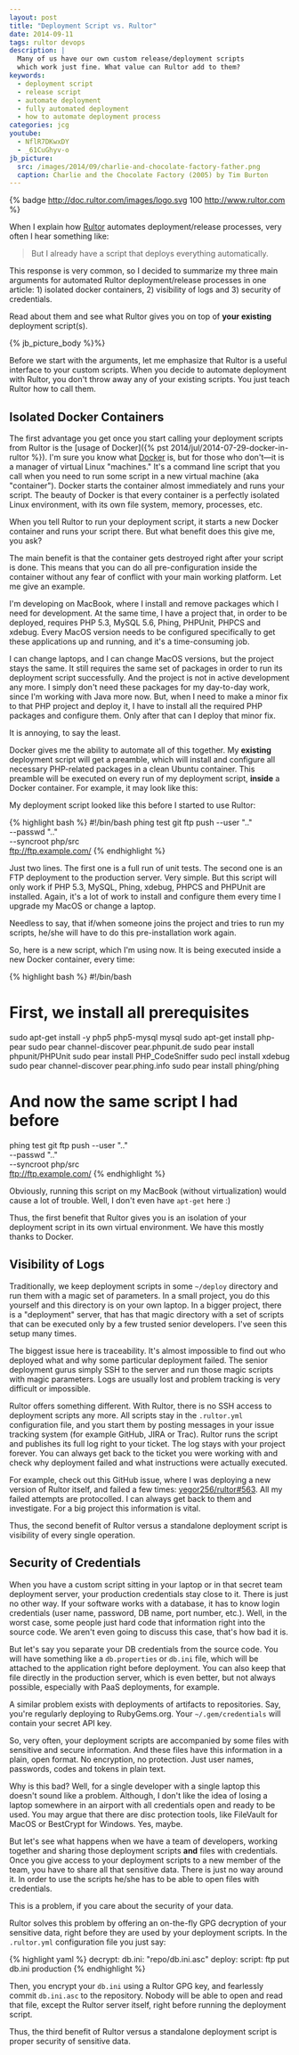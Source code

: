 ```yaml
---
layout: post
title: "Deployment Script vs. Rultor"
date: 2014-09-11
tags: rultor devops
description: |
  Many of us have our own custom release/deployment scripts
  which work just fine. What value can Rultor add to them?
keywords:
  - deployment script
  - release script
  - automate deployment
  - fully automated deployment
  - how to automate deployment process
categories: jcg
youtube:
  - NflR7DKwxDY
  - _61CuGhyv-o
jb_picture:
  src: /images/2014/09/charlie-and-chocolate-factory-father.png
  caption: Charlie and the Chocolate Factory (2005) by Tim Burton
---
```


{% badge http://doc.rultor.com/images/logo.svg 100 http://www.rultor.com %}

When I explain how [Rultor](http://www.rultor.com) automates deployment/release processes,
very often I hear something like:

> But I already have a script that deploys everything automatically.

This response is very common, so I decided to summarize my three main arguments for
automated Rultor deployment/release processes in one article: 1) isolated docker containers,
2) visibility of logs and 3) security of credentials.

Read about them and see what Rultor gives you on top of **your existing**
deployment script(s).

<!--more-->

{% jb_picture_body %}%}

Before we start with the arguments, let me emphasize that Rultor
is a useful interface to your custom scripts. When you decide
to automate deployment with Rultor, you don't throw away any of your
existing scripts. You just teach Rultor how to call them.

## Isolated Docker Containers

The first advantage you get once you start calling your deployment
scripts from Rultor is the [usage of Docker]({% pst 2014/jul/2014-07-29-docker-in-rultor %}).
I'm sure you know what [Docker](http://www.docker.io) is, but for those who don't&mdash;it is a
manager of virtual Linux "machines." It's a command line script
that you call when you need to run some script in a new virtual machine (aka "container").
Docker starts the container almost immediately and runs your script. The beauty
of Docker is that every container is a perfectly isolated Linux environment, with its
own file system, memory, processes, etc.

When you tell Rultor to run your deployment script, it starts a new Docker
container and runs your script there. But what benefit does this give me, you ask?

The main benefit is that the container gets destroyed right after your script
is done. This means that you can do all pre-configuration inside the
container without any fear of conflict with your main working
platform. Let me give an example.

I'm developing on MacBook, where I install and remove packages which I need for development.
At the same time, I have a project that, in order to be deployed, requires PHP 5.3, MySQL 5.6, Phing,
PHPUnit, PHPCS and xdebug. Every MacOS version needs to be configured specifically
to get these applications up and running, and it's a time-consuming job.

I can change laptops, and I can change MacOS versions, but the project stays the same. It
still requires the same set of packages in order to run its deployment script
successfully. And the project is not in active development any more. I simply
don't need these packages for my day-to-day work, since I'm working with Java more now.
But, when I need to make a minor fix to that PHP project and deploy it,
I have to install all the required PHP packages and configure them.
Only after that can I deploy that minor fix.

It is annoying, to say the least.

Docker gives me the ability to automate all of this together. My **existing** deployment
script will get a preamble, which will install and configure all necessary
PHP-related packages in a clean Ubuntu container. This preamble will be executed
on every run of my deployment script, **inside** a Docker container. For example,
it may look like this:

My deployment script looked like this before I started to use Rultor:

{% highlight bash %}
#!/bin/bash
phing test
git ftp push --user ".." \
  --passwd ".." \
  --syncroot php/src \
  ftp://ftp.example.com/
{% endhighlight %}

Just two lines. The first one is a full run of unit tests. The second one
is an FTP deployment to the production server. Very simple. But this script
will only work if PHP 5.3, MySQL, Phing, xdebug, PHPCS and PHPUnit are installed.
Again, it's a lot of work to install and configure them every time I upgrade
my MacOS or change a laptop.

Needless to say, that if/when someone joins the project and
tries to run my scripts, he/she will have to do this pre-installation
work again.

So, here is a new script, which I'm using now.
It is being executed inside a new Docker container, every time:

{% highlight bash %}
#!/bin/bash
# First, we install all prerequisites
sudo apt-get install -y php5 php5-mysql mysql
sudo apt-get install php-pear
sudo pear channel-discover pear.phpunit.de
sudo pear install phpunit/PHPUnit
sudo pear install PHP_CodeSniffer
sudo pecl install xdebug
sudo pear channel-discover pear.phing.info
sudo pear install phing/phing
# And now the same script I had before
phing test
git ftp push --user ".." \
  --passwd ".." \
  --syncroot php/src \
  ftp://ftp.example.com/
{% endhighlight %}

Obviously, running this script on my MacBook (without virtualization) would
cause a lot of trouble. Well, I don't even have `apt-get` here :)

Thus, the first benefit that Rultor gives you is an isolation
of your deployment script in its own virtual environment. We have this
mostly thanks to Docker.

## Visibility of Logs

Traditionally, we keep deployment scripts in some `~/deploy` directory
and run them with a magic set of parameters. In a small project, you
do this yourself and this directory is on your own laptop. In a bigger
project, there is a "deployment" server, that has that magic directory
with a set of scripts that can be executed only by a few trusted
senior developers. I've seen this setup many times.

The biggest issue here is traceability. It's almost impossible to find
out who deployed what and why some particular deployment failed. The senior
deployment gurus simply SSH to the server and run those magic scripts
with magic parameters. Logs are usually lost and problem tracking
is very difficult or impossible.

Rultor offers something different. With Rultor, there is no SSH access
to deployment scripts any more. All scripts stay in the `.rultor.yml` configuration
file, and you start them by posting messages in your issue tracking system
(for example GitHub, JIRA or Trac). Rultor runs the script and publishes
its full log right to your ticket. The log stays with your project forever.
You can always get back to the ticket you were working with and check
why deployment failed and what instructions were actually executed.

For example, check out this GitHub issue, where I was deploying a new
version of Rultor itself, and failed a few times:
[yegor256/rultor#563](https://github.com/yegor256/rultor/issues/563). All
my failed attempts are protocolled. I can always get back to them and
investigate. For a big project this information is vital.

Thus, the second benefit of Rultor versus a standalone deployment
script is visibility of every single operation.

## Security of Credentials

When you have a custom script sitting in your laptop or in that
secret team deployment server, your production credentials stay
close to it. There is just no other way. If your software works with
a database, it has to know login credentials (user name, password, DB name,
port number, etc.). Well, in the worst case, some people just hard
code that information right into the source code.
We aren't even going to discuss this case, that's how bad it is.

But let's say you separate your DB credentials from the source code. You will
have something like a `db.properties` or `db.ini` file, which will be attached
to the application right before deployment. You can also keep that file
directly in the production server, which is even better, but not always
possible, especially with PaaS deployments, for example.

A similar problem exists with deployments of artifacts to repositories. Say,
you're regularly deploying to RubyGems.org. Your `~/.gem/credentials` will
contain your secret API key.

So, very often, your deployment scripts are accompanied by some files
with sensitive and secure information. And these files have this information
in a plain, open format. No encryption, no protection. Just user names, passwords,
codes and tokens in plain text.

Why is this bad? Well, for a single developer with a single laptop this doesn't
sound like a problem. Although, I don't like the idea of losing a laptop somewhere
in an airport with all credentials open and ready to be used. You may
argue that there are disc protection tools, like FileVault for MacOS or
BestCrypt for Windows. Yes, maybe.

But let's see what happens when we have a team of developers, working together
and sharing those deployment scripts **and** files with credentials. Once you
give access to your deployment scripts to a new member of the team, you have
to share all that sensitive data. There is just no way around it. In order
to use the scripts he/she has to be able to open files with credentials.

This is a problem, if you care about the security of your data.

Rultor solves this problem by offering an on-the-fly GPG decryption of your
sensitive data, right before they are used by your deployment scripts. In
the `.rultor.yml` configuration file you just say:

{% highlight yaml %}
decrypt:
  db.ini: "repo/db.ini.asc"
deploy:
  script:
    ftp put db.ini production
{% endhighlight %}

Then, you encrypt your `db.ini` using a Rultor GPG key, and fearlessly
commit `db.ini.asc` to the repository. Nobody will be able to open and read
that file, except the Rultor server itself, right before running the
deployment script.

Thus, the third benefit of Rultor versus a standalone deployment script
is proper security of sensitive data.
